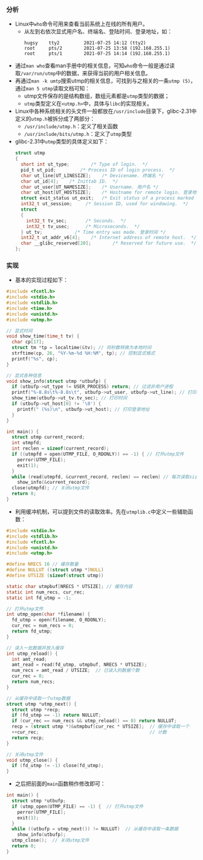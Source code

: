 ### 分析

- Linux中`who`命令可用来查看当前系统上在线的所有用户。
  - 从左到右依次显式用户名、终端名、登陆时间、登录地址，如：
    ```
    hugsy    tty2         2021-07-25 14:12 (tty2)
    root     pts/2        2021-07-25 13:58 (192.168.255.1)
    root     pts/1        2021-07-25 14:14 (192.168.255.1)
    ```
- 通过`man who`查看man手册中的相关信息，可知`who`命令一般是通过读取`/var/run/utmp`中的数据，来获得当前的用户相关信息。
- 再通过`man -k umtp`搜索utmp的相关信息，可找到与之相关的一条`utmp (5)`，通过`man 5 utmp`读取文档可知：
  - utmp文件保存的是结构数组，数组元素都是`utmp`类型的数据；
  - `utmp`类型定义在`<utmp.h>`中，具体与`libc`的实现相关。
- Linux中各种系统相关的头文件一般都放在`/usr/include`目录下，glibc-2.31中定义的`utmp.h`被拆分成了两部分：
  - `/usr/include/utmp.h`：定义了相关函数
  - `/usr/include/bits/utmp.h`：定义了`utmp`类型
- glibc-2.31中`utmp`类型的具体定义如下：
  ```c
  struct utmp
  {
    short int ut_type;        /* Type of login.  */
    pid_t ut_pid;         /* Process ID of login process.  */
    char ut_line[UT_LINESIZE];    /* Devicename. 终端名 */
    char ut_id[4];    /* Inittab ID.  */
    char ut_user[UT_NAMESIZE];    /* Username. 用户名 */
    char ut_host[UT_HOSTSIZE];    /* Hostname for remote login. 登录地址 */
    struct exit_status ut_exit;   /* Exit status of a process marked as DEAD_PROCESS.  */
    int32_t ut_session;		/* Session ID, used for windowing.  */
    struct
    {
      int32_t tv_sec;		/* Seconds.  */
      int32_t tv_usec;		/* Microseconds.  */
    } ut_tv;			/* Time entry was made. 登录时间 */
    int32_t ut_addr_v6[4];    /* Internet address of remote host.  */
    char __glibc_reserved[20];        /* Reserved for future use.  */
  };
  ```

### 实现

- 基本的实现过程如下：

```c
#include <fcntl.h>
#include <stdio.h>
#include <stdlib.h>
#include <time.h>
#include <unistd.h>
#include <utmp.h>

// 显式时间
void show_time(time_t tv) {
  char cp[17];
  struct tm *tp = localtime(&tv); // 将秒数转换为本地时间
  strftime(cp, 26, "%Y-%m-%d %H:%M", tp); // 控制显式格式
  printf("%s", cp);
}

// 显式各种信息
void show_info(struct utmp *utbufp) {
  if (utbufp->ut_type != USER_PROCESS) return; // 过滤非用户进程
  printf("%-8.8s\t%-8.8s\t", utbufp->ut_user, utbufp->ut_line); // 打印用户名、终端名
  show_time(utbufp->ut_tv.tv_sec); // 打印时间
  if (utbufp->ut_host[0] != '\0') {
    printf(" (%s)\n", utbufp->ut_host); // 打印登录地址
  }
}

int main() {
  struct utmp current_record;
  int utmpfd;
  int reclen = sizeof(current_record);
  if ((utmpfd = open(UTMP_FILE, O_RDONLY)) == -1) { // 打开utmp文件 
    perror(UTMP_FILE);
    exit(1);
  }
  while (read(utmpfd, &current_record, reclen) == reclen) // 每次读取size(utmp)大小的内容
    show_info(&current_record);
  close(utmpfd); // 关闭utmp文件
  return 0;
}
```

- 利用缓冲机制，可以提到文件的读取效率。先在`utmplib.c`中定义一些辅助函数：

```c
#include <stdio.h>
#include <stdlib.h>
#include <fcntl.h>
#include <unistd.h>
#include <utmp.h>

#define NRECS 16 // 缓存数量
#define NULLUT ((struct utmp *)NULL)
#define UTSIZE (sizeof(struct utmp))

static char utmpbuf[NRECS * UTSIZE]; // 缓存内容
static int num_recs, cur_rec;
static int fd_utmp = -1;

// 打开utmp文件
int utmp_open(char *filename) {
  fd_utmp = open(filename, O_RDONLY);
  cur_rec = num_recs = 0;
  return fd_utmp;
}

// 读入一批数据并放入缓存
int utmp_reload() {
  int amt_read;
  amt_read = read(fd_utmp, utmpbuf, NRECS * UTSIZE);
  num_recs = amt_read / UTSIZE;  // 已读入的数据个数
  cur_rec = 0;
  return num_recs;
}

// 从缓存中读取一个utmp数据
struct utmp *utmp_next() {
  struct utmp *recp;
  if (fd_utmp == -1) return NULLUT;
  if (cur_rec == num_recs && utmp_reload() == 0) return NULLUT;
  recp = (struct utmp *)&utmpbuf[cur_rec * UTSIZE];  // 缓存中读取一个
  ++cur_rec;                                         // 计数
  return recp;
}

// 关闭utmp文件
void utmp_close() {
  if (fd_utmp != -1) close(fd_utmp);
}
```

- 之后把前面的`main`函数稍作修改即可：

```c
int main() {
  struct utmp *utbufp;
  if (utmp_open(UTMP_FILE) == -1) {  // 打开utmp文件
    perror(UTMP_FILE);
    exit(1);
  }
  while ((utbufp = utmp_next()) != NULLUT)  // 从缓存中读取一条数据
    show_info(utbufp);
  utmp_close();  // 关闭utmp文件
  return 0;
}
```